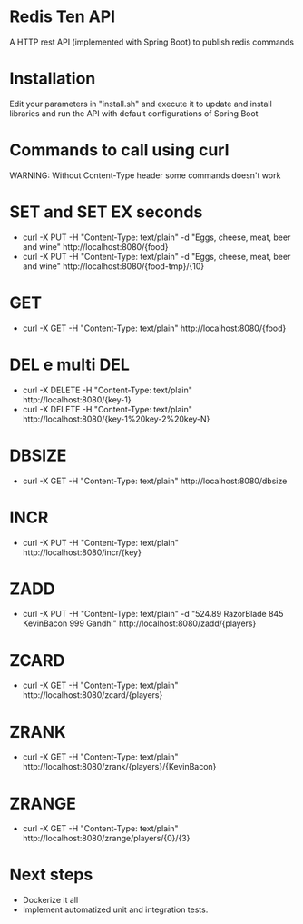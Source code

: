 # Redis Ten API
A HTTP rest API (implemented with Spring Boot) to publish redis commands

# Installation
Edit your parameters in "install.sh" and execute it to update and install libraries and run the API with default configurations of Spring Boot

# Commands to call using curl
WARNING: Without Content-Type header some commands doesn't work
# SET and SET EX seconds
- curl -X PUT -H "Content-Type: text/plain" -d "Eggs, cheese, meat, beer and wine" http://localhost:8080/{food}
- curl -X PUT -H "Content-Type: text/plain" -d "Eggs, cheese, meat, beer and wine" http://localhost:8080/{food-tmp}/{10}

# GET
- curl -X GET -H "Content-Type: text/plain" http://localhost:8080/{food}

# DEL e multi DEL
- curl -X DELETE -H "Content-Type: text/plain" http://localhost:8080/{key-1}
- curl -X DELETE -H "Content-Type: text/plain" http://localhost:8080/{key-1%20key-2%20key-N}

# DBSIZE
- curl -X GET -H "Content-Type: text/plain" http://localhost:8080/dbsize

# INCR
- curl -X PUT -H "Content-Type: text/plain" http://localhost:8080/incr/{key}

# ZADD
- curl -X PUT -H "Content-Type: text/plain" -d "524.89 RazorBlade 845 KevinBacon 999 Gandhi" http://localhost:8080/zadd/{players}

# ZCARD
- curl -X GET -H "Content-Type: text/plain" http://localhost:8080/zcard/{players}

# ZRANK
- curl -X GET -H "Content-Type: text/plain" http://localhost:8080/zrank/{players}/{KevinBacon}

# ZRANGE
- curl -X GET -H "Content-Type: text/plain" http://localhost:8080/zrange/players/{0}/{3}

# Next steps
- Dockerize it all
- Implement automatized unit and integration tests.
